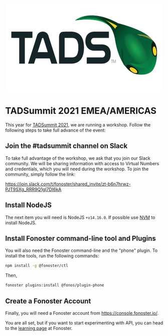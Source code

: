 <p align="center">
  <a href="https://www.tadsummit.com">
    <img src="tads-logo.png" alt="Routr Logo" height="280">
  </a>
</p>

# TADSummit 2021 EMEA/AMERICAS

This year for [TADSummit 2021](https://www.tadsummit.com/2021/), we are running a workshop. Follow the following steps to take full advance of the event:

## Join the #tadsummit channel on Slack

To take full advantage of the workshop, we ask that you join our Slack community. We will be sharing information with access to Virtual Numbers and credentials, which you will need during the workshop. To join the community, simply follow the link:

https://join.slack.com/t/fonoster/shared_invite/zt-b6n7hrwz-PJT9SXg_RRR9Q1gI7DI6kA

## Install NodeJS

The next item you will need is NodeJS `+v14.16.0`. If possible use [NVM](https://github.com/nvm-sh/nvm) to install NodeJS.

## Install Fonoster command-line tool and Plugins

You will also need the Fonoster command-line and the "phone" plugin. To install the tools, run the following commands:

```bash
npm install -g @fonoster/ctl
```

Then, 

```bash
fonoster plugins:install @fonos/plugin-phone
```

## Create a Fonoster Account

Finally, you will need a Fonoster account from https://console.fonoster.io/.

You are all set, but if you want to start experimenting with API, you can head to the [learning page](https://learn.fonoster.com/) at Fonoster.
